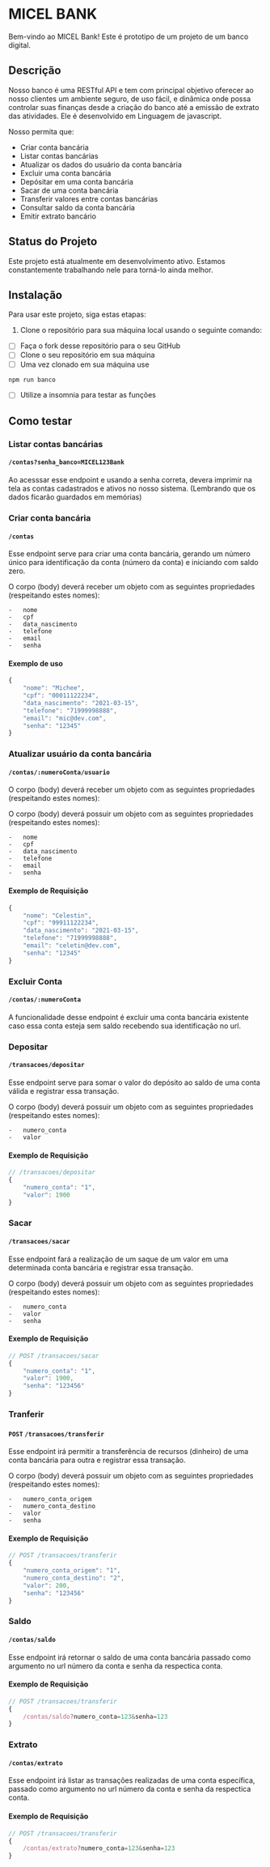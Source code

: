 # MICEL BANK

Bem-vindo ao MICEL Bank! Este é prototipo de um projeto de um banco digital.

## Descrição

Nosso banco é uma RESTful API e tem com principal objetivo oferecer ao nosso clientes um ambiente seguro, de uso fácil, e dinâmica onde possa controlar suas finanças desde a criação do banco até a emissão de extrato das atividades. Ele é desenvolvido em Linguagem de javascript.

Nosso permita que:

-   Criar conta bancária
-   Listar contas bancárias
-   Atualizar os dados do usuário da conta bancária
-   Excluir uma conta bancária
-   Depósitar em uma conta bancária
-   Sacar de uma conta bancária
-   Transferir valores entre contas bancárias
-   Consultar saldo da conta bancária
-   Emitir extrato bancário

## Status do Projeto

Este projeto está atualmente em desenvolvimento ativo. Estamos constantemente trabalhando nele para torná-lo ainda melhor.

## Instalação

Para usar este projeto, siga estas etapas:

1. Clone o repositório para sua máquina local usando o seguinte comando:

- [ ] Faça o fork desse repositório para o seu GitHub
- [ ] Clone o seu repositório em sua máquina
- [ ] Uma vez clonado em sua máquina use 
```javascript
npm run banco
```
- [ ] Utilize a insomnia para testar as funções


## Como testar

### Listar contas bancárias
#### `/contas?senha_banco=MICEL123Bank`

Ao acesssar esse endpoint e usando a senha correta, devera imprimir na tela as contas cadastrados e ativos no nosso sistema. (Lembrando que os dados ficarão guardados em memórias)

### Criar conta bancária
#### `/contas`

Esse endpoint serve para criar uma conta bancária, gerando um número único para identificação da conta (número da conta) e iniciando com saldo zero.

O corpo (body) deverá receber um objeto com as seguintes propriedades (respeitando estes nomes):

    -   nome
    -   cpf
    -   data_nascimento
    -   telefone
    -   email
    -   senha

#### Exemplo de uso

```javascript
{
    "nome": "Michee",
    "cpf": "00011122234",
    "data_nascimento": "2021-03-15",
    "telefone": "71999998888",
    "email": "mic@dev.com",
    "senha": "12345"
}
```

### Atualizar usuário da conta bancária
#### `/contas/:numeroConta/usuario`

O corpo (body) deverá receber um objeto com as seguintes propriedades (respeitando estes nomes):

O corpo (body) deverá possuir um objeto com as seguintes propriedades (respeitando estes nomes):

    -   nome
    -   cpf
    -   data_nascimento
    -   telefone
    -   email
    -   senha

#### Exemplo de Requisição
```javascript
{
    "nome": "Celestin",
    "cpf": "99911122234",
    "data_nascimento": "2021-03-15",
    "telefone": "71999998888",
    "email": "celetin@dev.com",
    "senha": "12345"
}
```

### Excluir Conta
####  `/contas/:numeroConta`

A funcionalidade desse endpoint é excluir uma conta bancária existente caso essa conta esteja sem saldo recebendo sua identificação no url.

### Depositar
#### `/transacoes/depositar`

Esse endpoint serve para somar o valor do depósito ao saldo de uma conta válida e registrar essa transação.

O corpo (body) deverá possuir um objeto com as seguintes propriedades (respeitando estes nomes):

    -   numero_conta
    -   valor

#### Exemplo de Requisição
```javascript
// /transacoes/depositar
{
	"numero_conta": "1",
	"valor": 1900
}
```


### Sacar
#### `/transacoes/sacar`

Esse endpoint fará a realização de um saque de um valor em uma determinada conta bancária e registrar essa transação.

O corpo (body) deverá possuir um objeto com as seguintes propriedades (respeitando estes nomes):

    -   numero_conta
    -   valor
    -   senha

#### Exemplo de Requisição
```javascript
// POST /transacoes/sacar
{
	"numero_conta": "1",
	"valor": 1900,
    "senha": "123456"
}
```

### Tranferir
#### `POST` `/transacoes/transferir`

Esse endpoint irá permitir a transferência de recursos (dinheiro) de uma conta bancária para outra e registrar essa transação.

O corpo (body) deverá possuir um objeto com as seguintes propriedades (respeitando estes nomes):

    -   numero_conta_origem
    -   numero_conta_destino
    -   valor
    -   senha

#### Exemplo de Requisição
```javascript
// POST /transacoes/transferir
{
	"numero_conta_origem": "1",
	"numero_conta_destino": "2",
	"valor": 200,
	"senha": "123456"
}
```

### Saldo
#### `/contas/saldo`

Esse endpoint irá retornar o saldo de uma conta bancária passado como argumento no url número da conta e senha da respectica conta.

#### Exemplo de Requisição
```javascript
// POST /transacoes/transferir
{
	/contas/saldo?numero_conta=123&senha=123
}
```

### Extrato
#### `/contas/extrato`

Esse endpoint irá listar as transações realizadas de uma conta específica, passado como argumento no url número da conta e senha da respectica conta.

#### Exemplo de Requisição
```javascript
// POST /transacoes/transferir
{
	/contas/extrato?numero_conta=123&senha=123
}
```